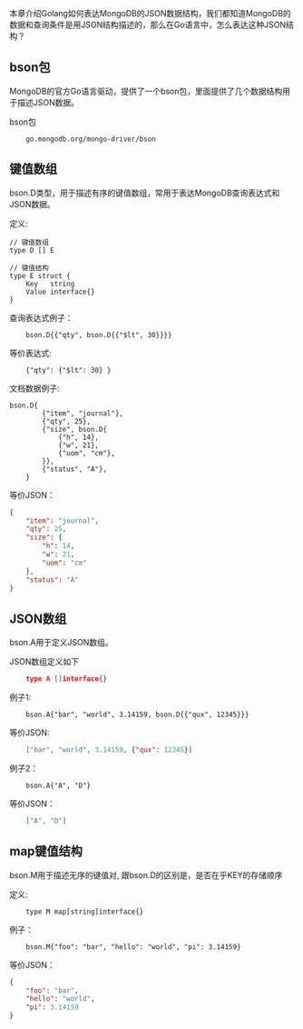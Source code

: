 本章介绍Golang如何表达MongoDB的JSON数据结构，我们都知道MongoDB的数据和查询条件是用JSON结构描述的，那么在Go语言中，怎么表达这种JSON结构？

## bson包
MongoDB的官方Go语言驱动，提供了一个bson包，里面提供了几个数据结构用于描述JSON数据。

bson包
```terminal
    go.mongodb.org/mongo-driver/bson
```

## 键值数组

bson.D类型，用于描述有序的键值数组，常用于表达MongoDB查询表达式和JSON数据。

定义:
```terminal
// 键值数组
type D [] E

// 键值结构
type E struct {
    Key   string
    Value interface{}
}
```

查询表达式例子：
```terminal
    bson.D{{"qty", bson.D{{"$lt", 30}}}}
```

等价表达式:
```terminal
    {"qty": {"$lt": 30} }
```

文档数据例子:
```terminal
bson.D{
        {"item", "journal"},
        {"qty", 25},
        {"size", bson.D{
            {"h", 14},
            {"w", 21},
            {"uom", "cm"},
        }},
        {"status", "A"},
    }
```

等价JSON：
```json
{
    "item": "journal",
    "qty": 25,
    "size": {
        "h": 14,
        "w": 21,
        "uom": "cm"
    },
    "status": "A"
}
```

## JSON数组
bson.A用于定义JSON数组。

JSON数组定义如下
```json
    type A []interface{}

```
例子1:
```terminal
    bson.A{"bar", "world", 3.14159, bson.D{{"qux", 12345}}}
```

等价JSON:
```json
    ["bar", "world", 3.14159, {"qux": 12345}]
```

例子2：
```terminal
    bson.A{"A", "D"}
```

等价JSON：
```json
    ["A", "D"]
```

## map键值结构
bson.M用于描述无序的键值对, 跟bson.D的区别是，是否在乎KEY的存储顺序

定义:
```terminal
    type M map[string]interface{}
```

例子：
```terminal
    bson.M{"foo": "bar", "hello": "world", "pi": 3.14159}
```

等价JSON：
```json
{
    "foo": "bar",
    "hello": "world",
    "pi": 3.14159
}
```